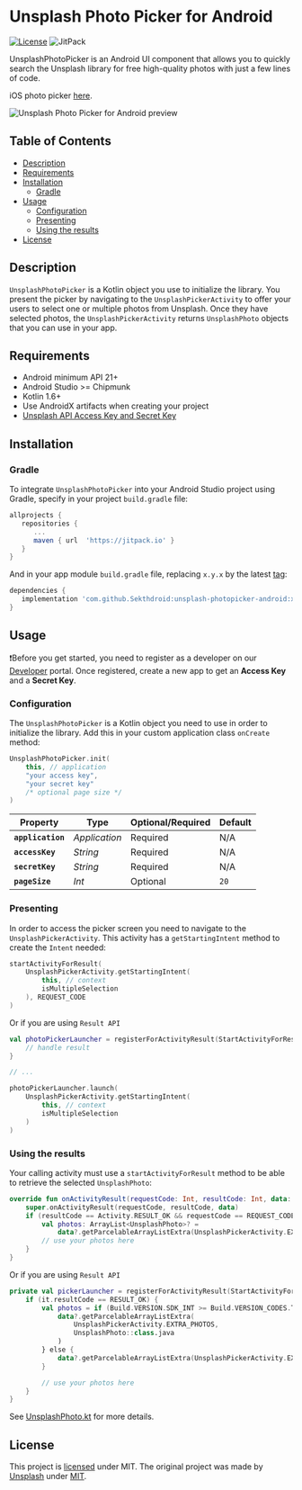 # Unsplash Photo Picker for Android

[![License](https://img.shields.io/github/license/sekthdroid/unsplash-photopicker-android.svg?style=flat-square)](https://github.com/Sekthdroid/unsplash-photopicker-android)
![JitPack](https://img.shields.io/jitpack/v/github/SekthDroid/unsplash-photopicker-android)

UnsplashPhotoPicker is an Android UI component that allows you to quickly search the Unsplash
library for free high-quality photos with just a few lines of code.

iOS photo picker [here](https://github.com/unsplash/unsplash-photopicker-ios).

![Unsplash Photo Picker for Android preview](https://github.com/SekthDroid/unsplash-photopicker-android/blob/master/unsplash-photo-picker-android.png "Unsplash Photo Picker for Android")

## Table of Contents

- [Description](#description)
- [Requirements](#requirements)
- [Installation](#installation)
    - [Gradle](#gradle)
- [Usage](#usage)
    - [Configuration](#configuration)
    - [Presenting](#presenting)
    - [Using the results](#using-the-results)
- [License](#license)

## Description

`UnsplashPhotoPicker` is a Kotlin object you use to initialize the library. You present the picker
by navigating to the `UnsplashPickerActivity` to offer your users to select one or multiple photos
from Unsplash. Once they have selected photos, the `UnsplashPickerActivity` returns `UnsplashPhoto`
objects that you can use in your app.

## Requirements

- Android minimum API 21+
- Android Studio >= Chipmunk
- Kotlin 1.6+
- Use AndroidX artifacts when creating your project
- [Unsplash API Access Key and Secret Key](https://unsplash.com/documentation#registering-your-application)

## Installation

### Gradle

To integrate `UnsplashPhotoPicker` into your Android Studio project using Gradle, specify in your
project `build.gradle` file:

```gradle
allprojects {
   repositories {
      ...
      maven { url  'https://jitpack.io' }
   }
}
```

And in your app module `build.gradle` file, replacing `x.y.x` by the
latest [tag](https://github.com/Sekthdroid/unsplash-photopicker-android/tags):

```gradle
dependencies {
   implementation 'com.github.Sekthdroid:unsplash-photopicker-android:x.y.z'
}
```

## Usage

❗️Before you get started, you need to register as a developer on
our [Developer](https://unsplash.com/developers) portal. Once registered, create a new app to get
an **Access Key** and a **Secret Key**.

### Configuration

The `UnsplashPhotoPicker` is a Kotlin object you need to use in order to initialize the library. Add
this in your custom application class `onCreate` method:

```kotlin
UnsplashPhotoPicker.init(
    this, // application
    "your access key",
    "your secret key"
    /* optional page size */
)
```

| Property                      | Type          | Optional/Required | Default |
|-------------------------------|---------------|-------------------|---------|
| **`application`**             | _Application_ | Required          | N/A     |
| **`accessKey`**               | _String_      | Required          | N/A     |
| **`secretKey`**               | _String_      | Required          | N/A     |
| **`pageSize`**                | _Int_         | Optional          | `20`    |

### Presenting

In order to access the picker screen you need to navigate to the `UnsplashPickerActivity`. This
activity has a `getStartingIntent` method to create the `Intent` needed:

```kotlin
startActivityForResult(
    UnsplashPickerActivity.getStartingIntent(
        this, // context
        isMultipleSelection
    ), REQUEST_CODE
)
```

Or if you are using `Result API`

```kotlin
val photoPickerLauncher = registerForActivityResult(StartActivityForResult()) {
    // handle result
}

// ...

photoPickerLauncher.launch(
    UnsplashPickerActivity.getStartingIntent(
        this, // context
        isMultipleSelection
    )
)
```

### Using the results

Your calling activity must use a `startActivityForResult` method to be able to retrieve the
selected `UnsplashPhoto`:

```kotlin
override fun onActivityResult(requestCode: Int, resultCode: Int, data: Intent?) {
    super.onActivityResult(requestCode, resultCode, data)
    if (resultCode == Activity.RESULT_OK && requestCode == REQUEST_CODE) {
        val photos: ArrayList<UnsplashPhoto>? =
            data?.getParcelableArrayListExtra(UnsplashPickerActivity.EXTRA_PHOTOS)
        // use your photos here
    }
}
```

Or if you are using `Result API`

```kotlin
private val pickerLauncher = registerForActivityResult(StartActivityForResult()) {
    if (it.resultCode == RESULT_OK) {
        val photos = if (Build.VERSION.SDK_INT >= Build.VERSION_CODES.TIRAMISU) {
            data?.getParcelableArrayListExtra(
                UnsplashPickerActivity.EXTRA_PHOTOS,
                UnsplashPhoto::class.java
            )
        } else {
            data?.getParcelableArrayListExtra(UnsplashPickerActivity.EXTRA_PHOTOS)
        }

        // use your photos here
    }
}
```

See [UnsplashPhoto.kt](https://github.com/Sekthdroid/unsplash-photopicker-android/blob/master/photopicker/src/main/java/com/unsplash/pickerandroid/photopicker/data/UnsplashPhoto.kt)
for more details.

## License

This project is [licensed](LICENSE) under MIT. The original project was made by [Unsplash](https://github.com/unsplash) under [MIT](LICENSE_ORIGINAL).


